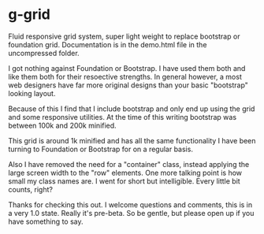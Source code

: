 # g-grid
Fluid responsive grid system, super light weight to replace bootstrap or foundation grid.
Documentation is in the demo.html file in the uncompressed folder.

I got nothing against Foundation or Bootstrap. I have used them both and like them both for their resoective strengths. In general however, a most web designers have far more original designs than your basic "bootstrap" looking layout. 

Because of this I find that I include bootstrap and only end up using the grid and some responsive utilities. At the time of this writing bootstrap was between 100k and 200k minified. 

This grid is around 1k minified and has all the same functionality I have been turning to Foundation or Bootstrap for on a regular basis. 

Also I have removed the need for a "container" class, instead applying the large screen width to the "row" elements. One more talking point is how small my class names are. I went for short but intelligible. Every little bit counts, right? 

Thanks for checking this out. I welcome questions and comments, this is in a very 1.0 state. Really it's pre-beta. So be gentle, but please open up if you have something to say. 
